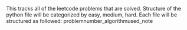 This tracks all of the leetcode problems that are solved.
Structure of the python file will be categorized by easy, medium, hard. Each file will be structured as followed: problemnumber_algorithmused_note
